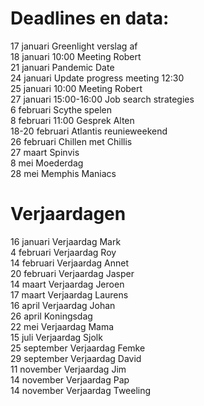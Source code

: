 # Deadlines en data:
17 januari Greenlight verslag af \
18 januari 10:00 Meeting Robert \
21 januari Pandemic Date \
24 januari Update progress meeting 12:30 \
25 januari 10:00 Meeting Robert \
27 januari 15:00-16:00 Job search strategies \
6 februari Scythe spelen \
8 februari 11:00 Gesprek Alten \
18-20 februari Atlantis reunieweekend \
26 februari Chillen met Chillis \
27 maart Spinvis \
8 mei Moederdag \
28 mei Memphis Maniacs 


# Verjaardagen
16 januari Verjaardag Mark \
4  februari Verjaardag Roy \
14 februari Verjaardag Annet \
20 februari Verjaardag Jasper \
14 maart Verjaardag Jeroen \
17 maart Verjaardag Laurens \
16 april Verjaardag Johan \
26 april Koningsdag \
22 mei Verjaardag Mama \
15 juli Verjaardag Sjolk \
25 september Verjaardag Femke \
29 september Verjaardag David \
11 november Verjaardag Jim \
14 november Verjaardag Pap \
14 november Verjaardag Tweeling
